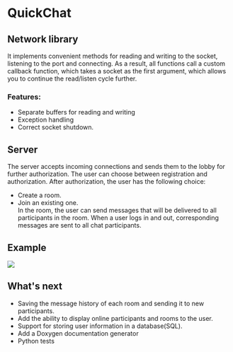 # QuickChat

## Network library
It implements convenient methods for reading and writing to the socket, listening to the port and connecting. As a result, all functions call a custom callback function, which takes a socket as the first argument, which allows you to continue the read/listen cycle further. 
### Features: 
- Separate buffers for reading and writing 
- Exception handling 
- Correct socket shutdown.

## Server
The server accepts incoming connections and sends them to the lobby for further authorization. The user can choose between registration and authorization. After authorization, the user has the following choice: 
- Create a room. 
- Join an existing one.\
In the room, the user can send messages that will be delivered to all participants in the room. When a user logs in and out, corresponding messages are sent to all chat participants.

## Example
<img src="https://github.com/XForgivenGitX/QuickChat/blob/master/example.png" wigth="25%"/>

## What's next
- Saving the message history of each room and sending it to new participants. 
- Add the ability to display online participants and rooms to the user.
- Support for storing user information in a database(SQL).
- Add a Doxygen documentation generator
- Python tests


